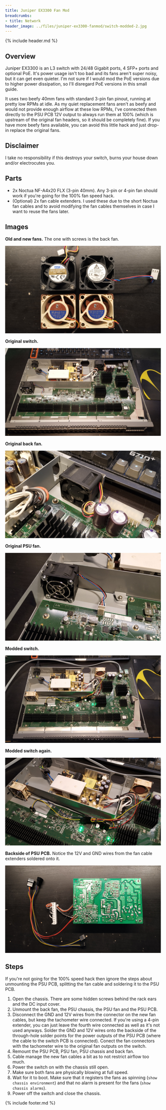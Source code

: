 ```yaml
---
title: Juniper EX3300 Fan Mod
breadcrumbs:
- title: Network
header_image: ../files/juniper-ex3300-fanmod/switch-modded-2.jpg
---
```

{% include header.md %}

## Overview

Juniper EX3300 is an L3 switch with 24/48 Gigabit ports, 4 SFP+ ports and optional PoE. It's power usage isn't too bad and its fans aren't super noisy, but it can get even quieter. I'm not sure if I would mod the PoE versions due to higher power dissipation, so I'll disregard PoE versions in this small guide.

It uses two beefy 40mm fans with standard 3-pin fan pinout, running at pretty low RPMs at idle. As my quiet replacement fans aren't as beefy and would not provide enough airflow at these low RPMs, I've connected them directly to the PSU PCB 12V output to always run them at 100% (which is upstream of the original fan headers, so it should be completely fine). If you have more beefy fans available, you can avoid this little hack and just drop-in replace the original fans.

## Disclaimer

I take no responsibility if this destroys your switch, burns your house down and/or electrocutes you.

## Parts

- 2x Noctua NF-A4x20 FLX (3-pin 40mm). Any 3-pin or 4-pin fan should work if you're going for the 100% fan speed hack.
- (Optional) 2x fan cable extenders. I used these due to the short Noctua fan cables and to avoid modifying the fan cables themselves in case I want to reuse the fans later.

## Images

**Old and new fans.** The one with screws is the back fan.

[![All fans](/networking/files/juniper-ex3300-fanmod/fans-all.jpg)](/networking/files/juniper-ex3300-fanmod/fans-all.jpg)

**Original switch.**

[![Original switch](/networking/files/juniper-ex3300-fanmod/switch-original.jpg)](/networking/files/juniper-ex3300-fanmod/switch-original.jpg)

**Original back fan.**

[![Original back fan](/networking/files/juniper-ex3300-fanmod/fan-old-back.jpg)](/networking/files/juniper-ex3300-fanmod/fan-old-back.jpg)

**Original PSU fan.**

[![Original PSU fan](/networking/files/juniper-ex3300-fanmod/fan-old-psu.jpg)](/networking/files/juniper-ex3300-fanmod/fan-old-psu.jpg)

**Modded switch.**

[![Modded switch](/networking/files/juniper-ex3300-fanmod/switch-modded.jpg)](/networking/files/juniper-ex3300-fanmod/switch-modded.jpg)

**Modded switch again.**

[![Modded switch, different angle](/networking/files/juniper-ex3300-fanmod/switch-modded-2.jpg)](/networking/files/juniper-ex3300-fanmod/switch-modded-2.jpg)

**Backside of PSU PCB.** Notice the 12V and GND wires from the fan cable extenders soldered onto it.

[![PSU PCB backside](/networking/files/juniper-ex3300-fanmod/psu-back.jpg)](/networking/files/juniper-ex3300-fanmod/psu-back.jpg)

## Steps

If you're not going for the 100% speed hack then ignore the steps about unmounting the PSU PCB, splitting the fan cable and soldering it to the PSU PCB.

1. Open the chassis. There are some hidden screws behind the rack ears and the DC input cover.
1. Unmount the back fan, the PSU chassis, the PSU fan and the PSU PCB.
1. Disconnect the GND and 12V wires from the connector on the new fan cables, but keep the tachometer wire connected. If you're using a 4-pin extender, you can just leave the fourth wire connected as well as it's not used anyways. Solder the GND and 12V wires onto the backside of the through-hole solder points for the power outputs of the PSU PCB (where the cable to the switch PCB is connected). Conect the fan connectors with the tachometer wire to the original fan outputs on the switch.
1. Remount the PSU PCB, PSU fan, PSU chassis and back fan.
1. Cable manage the new fan cables a bit as to not restrict airflow too much.
1. Power the switch on with the chassis still open.
1. Make sure both fans are physically blowing at full speed.
1. Wait for it to boot. Make sure that it registers the fans as spinning (`show chassis environment`) and that no alarm is present for the fans (`show chassis alarms`).
1. Power off the switch and close the chassis.

{% include footer.md %}
